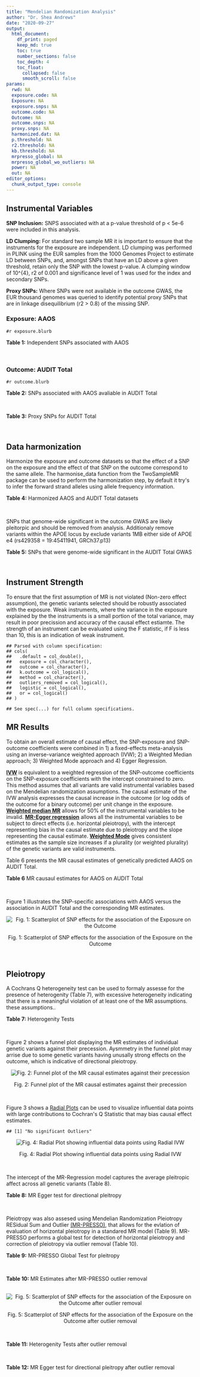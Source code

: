 ```yaml
---
title: "Mendelian Randomization Analysis"
author: "Dr. Shea Andrews"
date: "2020-09-27"
output:
  html_document:
    df_print: paged
    keep_md: true
    toc: true
    number_sections: false
    toc_depth: 4
    toc_float:
      collapsed: false
      smooth_scroll: false
params:
  rwd: NA
  exposure.code: NA
  Exposure: NA
  exposure.snps: NA
  outcome.code: NA
  Outcome: NA
  outcome.snps: NA
  proxy.snps: NA
  harmonized.dat: NA
  p.threshold: NA
  r2.threshold: NA
  kb.threshold: NA
  mrpresso_global: NA
  mrpresso_global_wo_outliers: NA
  power: NA
  out: NA
editor_options:
  chunk_output_type: console
---
```







## Instrumental Variables
**SNP Inclusion:** SNPS associated with at a p-value threshold of p < 5e-6 were included in this analysis.
<br>

**LD Clumping:** For standard two sample MR it is important to ensure that the instruments for the exposure are independent. LD clumping was performed in PLINK using the EUR samples from the 1000 Genomes Project to estimate LD between SNPs, and, amongst SNPs that have an LD above a given threshold, retain only the SNP with the lowest p-value. A clumping window of 10^{4}, r2 of 0.001 and significance level of 1 was used for the index and secondary SNPs.
<br>

**Proxy SNPs:** Where SNPs were not available in the outcome GWAS, the EUR thousand genomes was queried to identify potential proxy SNPs that are in linkage disequilibrium (r2 > 0.8) of the missing SNP.
<br>

### Exposure: AAOS
`#r exposure.blurb`
<br>

**Table 1:** Independent SNPs associated with AAOS
<div data-pagedtable="false">
  <script data-pagedtable-source type="application/json">
{"columns":[{"label":["SNP"],"name":[1],"type":["chr"],"align":["left"]},{"label":["CHROM"],"name":[2],"type":["dbl"],"align":["right"]},{"label":["POS"],"name":[3],"type":["dbl"],"align":["right"]},{"label":["REF"],"name":[4],"type":["chr"],"align":["left"]},{"label":["ALT"],"name":[5],"type":["chr"],"align":["left"]},{"label":["AF"],"name":[6],"type":["dbl"],"align":["right"]},{"label":["BETA"],"name":[7],"type":["dbl"],"align":["right"]},{"label":["SE"],"name":[8],"type":["dbl"],"align":["right"]},{"label":["Z"],"name":[9],"type":["dbl"],"align":["right"]},{"label":["P"],"name":[10],"type":["dbl"],"align":["right"]},{"label":["N"],"name":[11],"type":["dbl"],"align":["right"]},{"label":["TRAIT"],"name":[12],"type":["chr"],"align":["left"]}],"data":[{"1":"rs2649062","2":"1","3":"5799177","4":"A","5":"G","6":"0.3192","7":"0.0652","8":"0.0131","9":"4.977100","10":"6.120e-07","11":"40255","12":"AAOS"},{"1":"rs4662080","2":"1","3":"14363419","4":"C","5":"T","6":"0.6649","7":"0.1421","8":"0.0296","9":"4.800676","10":"1.586e-06","11":"40255","12":"AAOS"},{"1":"rs10919252","2":"1","3":"169802956","4":"C","5":"G","6":"0.3275","7":"0.0975","8":"0.0198","9":"4.924240","10":"8.182e-07","11":"40255","12":"AAOS"},{"1":"rs6701713","2":"1","3":"207786289","4":"A","5":"G","6":"0.7983","7":"-0.0709","8":"0.0146","9":"-4.856160","10":"1.184e-06","11":"40255","12":"AAOS"},{"1":"rs144505123","2":"1","3":"221802052","4":"C","5":"T","6":"0.0113","7":"0.7709","8":"0.1609","9":"4.791175","10":"1.661e-06","11":"40255","12":"AAOS"},{"1":"rs6718282","2":"2","3":"18039651","4":"G","5":"A","6":"0.0440","7":"-0.1421","8":"0.0308","9":"-4.613636","10":"3.840e-06","11":"40255","12":"AAOS"},{"1":"rs114131510","2":"2","3":"78420700","4":"A","5":"G","6":"0.0162","7":"0.6419","8":"0.1406","9":"4.565430","10":"4.949e-06","11":"40255","12":"AAOS"},{"1":"rs12615104","2":"2","3":"109820829","4":"T","5":"C","6":"0.2566","7":"-0.1057","8":"0.0221","9":"-4.782810","10":"1.829e-06","11":"40255","12":"AAOS"},{"1":"rs111906619","2":"2","3":"127789085","4":"C","5":"T","6":"0.0709","7":"0.1268","8":"0.0256","9":"4.953125","10":"7.088e-07","11":"40255","12":"AAOS"},{"1":"rs6431219","2":"2","3":"127862133","4":"C","5":"T","6":"0.4163","7":"0.0774","8":"0.0124","9":"6.241935","10":"3.897e-10","11":"40255","12":"AAOS"},{"1":"rs359982","2":"2","3":"219826934","4":"A","5":"G","6":"0.0781","7":"0.2660","8":"0.0513","9":"5.185190","10":"2.159e-07","11":"40255","12":"AAOS"},{"1":"rs116341973","2":"3","3":"63462893","4":"A","5":"G","6":"0.0227","7":"0.2057","8":"0.0399","9":"5.155390","10":"2.478e-07","11":"40255","12":"AAOS"},{"1":"rs145799027","2":"3","3":"114438213","4":"T","5":"C","6":"0.0147","7":"0.7485","8":"0.1601","9":"4.675200","10":"2.933e-06","11":"40255","12":"AAOS"},{"1":"rs71602496","2":"4","3":"661002","4":"A","5":"G","6":"0.1453","7":"0.0780","8":"0.0171","9":"4.561400","10":"4.978e-06","11":"40255","12":"AAOS"},{"1":"rs115803892","2":"4","3":"134185712","4":"G","5":"A","6":"0.0129","7":"0.9151","8":"0.1973","9":"4.638115","10":"3.498e-06","11":"40255","12":"AAOS"},{"1":"rs1689013","2":"4","3":"181048651","4":"T","5":"C","6":"0.2493","7":"0.0637","8":"0.0139","9":"4.582730","10":"4.657e-06","11":"40255","12":"AAOS"},{"1":"rs144202318","2":"5","3":"165711579","4":"G","5":"A","6":"0.0135","7":"0.7219","8":"0.1572","9":"4.592239","10":"4.356e-06","11":"40255","12":"AAOS"},{"1":"rs77345379","2":"6","3":"69273670","4":"C","5":"T","6":"0.0185","7":"0.2291","8":"0.0501","9":"4.572854","10":"4.830e-06","11":"40255","12":"AAOS"},{"1":"rs12153819","2":"6","3":"83773049","4":"C","5":"T","6":"0.1018","7":"-0.1092","8":"0.0235","9":"-4.646809","10":"3.291e-06","11":"40255","12":"AAOS"},{"1":"rs17170228","2":"7","3":"33076314","4":"G","5":"A","6":"0.0623","7":"0.1215","8":"0.0248","9":"4.899194","10":"1.004e-06","11":"40255","12":"AAOS"},{"1":"rs149907089","2":"7","3":"151626353","4":"G","5":"C","6":"0.0162","7":"0.7109","8":"0.1535","9":"4.631270","10":"3.637e-06","11":"40255","12":"AAOS"},{"1":"rs2725066","2":"8","3":"4438058","4":"T","5":"A","6":"0.5128","7":"-0.0936","8":"0.0191","9":"-4.900524","10":"9.948e-07","11":"40255","12":"AAOS"},{"1":"rs117201713","2":"8","3":"121340499","4":"G","5":"C","6":"0.0408","7":"0.2125","8":"0.0456","9":"4.660088","10":"3.120e-06","11":"40255","12":"AAOS"},{"1":"rs36033332","2":"9","3":"26834807","4":"C","5":"G","6":"0.0386","7":"0.4601","8":"0.0865","9":"5.319080","10":"1.030e-07","11":"40255","12":"AAOS"},{"1":"rs7930318","2":"11","3":"60033371","4":"C","5":"T","6":"0.5996","7":"0.0750","8":"0.0125","9":"6.000000","10":"2.245e-09","11":"40255","12":"AAOS"},{"1":"rs567075","2":"11","3":"85830157","4":"T","5":"C","6":"0.6903","7":"0.0900","8":"0.0132","9":"6.818180","10":"9.084e-12","11":"40255","12":"AAOS"},{"1":"rs11218343","2":"11","3":"121435587","4":"T","5":"C","6":"0.0395","7":"-0.1653","8":"0.0329","9":"-5.024320","10":"5.148e-07","11":"40255","12":"AAOS"},{"1":"rs7958488","2":"12","3":"6546166","4":"A","5":"T","6":"0.0195","7":"0.5085","8":"0.1111","9":"4.576960","10":"4.719e-06","11":"40255","12":"AAOS"},{"1":"rs1118069","2":"12","3":"84739181","4":"A","5":"T","6":"0.7195","7":"0.1012","8":"0.0216","9":"4.685190","10":"2.693e-06","11":"40255","12":"AAOS"},{"1":"rs140016885","2":"12","3":"99679113","4":"A","5":"G","6":"0.0144","7":"0.6851","8":"0.1416","9":"4.838280","10":"1.310e-06","11":"40255","12":"AAOS"},{"1":"rs9582517","2":"13","3":"102331030","4":"T","5":"C","6":"0.5073","7":"-0.1185","8":"0.0257","9":"-4.610890","10":"3.908e-06","11":"40255","12":"AAOS"},{"1":"rs146189059","2":"14","3":"47173254","4":"C","5":"G","6":"0.0111","7":"0.9444","8":"0.1835","9":"5.146590","10":"2.634e-07","11":"40255","12":"AAOS"},{"1":"rs17125944","2":"14","3":"53400629","4":"T","5":"C","6":"0.0924","7":"0.0960","8":"0.0203","9":"4.729060","10":"2.321e-06","11":"40255","12":"AAOS"},{"1":"rs150193285","2":"15","3":"75224360","4":"C","5":"T","6":"0.0109","7":"0.7622","8":"0.1650","9":"4.619394","10":"3.834e-06","11":"40255","12":"AAOS"},{"1":"rs9947273","2":"18","3":"35409158","4":"G","5":"A","6":"0.1431","7":"-0.0853","8":"0.0178","9":"-4.792135","10":"1.593e-06","11":"40255","12":"AAOS"},{"1":"rs62117204","2":"19","3":"45242967","4":"C","5":"T","6":"0.0601","7":"-0.1867","8":"0.0278","9":"-6.715827","10":"1.864e-11","11":"40255","12":"AAOS"},{"1":"rs76205446","2":"19","3":"45355267","4":"T","5":"A","6":"0.0143","7":"0.7096","8":"0.1234","9":"5.750405","10":"9.010e-09","11":"40255","12":"AAOS"},{"1":"rs2075650","2":"19","3":"45395619","4":"A","5":"G","6":"0.2197","7":"0.5502","8":"0.0223","9":"24.672600","10":"5.980e-134","11":"40255","12":"AAOS"},{"1":"rs141441332","2":"19","3":"45438575","4":"C","5":"A","6":"0.0110","7":"0.5383","8":"0.0632","9":"8.517405","10":"1.713e-17","11":"40255","12":"AAOS"},{"1":"rs204469","2":"19","3":"45490285","4":"A","5":"G","6":"0.9632","7":"0.1588","8":"0.0341","9":"4.656890","10":"3.269e-06","11":"40255","12":"AAOS"},{"1":"rs2827191","2":"21","3":"23361798","4":"C","5":"T","6":"0.2857","7":"0.1277","8":"0.0279","9":"4.577061","10":"4.895e-06","11":"40255","12":"AAOS"},{"1":"rs1043441","2":"22","3":"39130964","4":"C","5":"T","6":"0.2893","7":"-0.0639","8":"0.0135","9":"-4.733333","10":"2.110e-06","11":"40255","12":"AAOS"}],"options":{"columns":{"min":{},"max":[10]},"rows":{"min":[10],"max":[10]},"pages":{}}}
  </script>
</div>
<br>

### Outcome: AUDIT Total
`#r outcome.blurb`
<br>

**Table 2:** SNPs associated with AAOS avaliable in AUDIT Total
<div data-pagedtable="false">
  <script data-pagedtable-source type="application/json">
{"columns":[{"label":["SNP"],"name":[1],"type":["chr"],"align":["left"]},{"label":["CHROM"],"name":[2],"type":["dbl"],"align":["right"]},{"label":["POS"],"name":[3],"type":["dbl"],"align":["right"]},{"label":["REF"],"name":[4],"type":["chr"],"align":["left"]},{"label":["ALT"],"name":[5],"type":["chr"],"align":["left"]},{"label":["AF"],"name":[6],"type":["dbl"],"align":["right"]},{"label":["BETA"],"name":[7],"type":["dbl"],"align":["right"]},{"label":["SE"],"name":[8],"type":["dbl"],"align":["right"]},{"label":["Z"],"name":[9],"type":["dbl"],"align":["right"]},{"label":["P"],"name":[10],"type":["dbl"],"align":["right"]},{"label":["N"],"name":[11],"type":["dbl"],"align":["right"]},{"label":["TRAIT"],"name":[12],"type":["chr"],"align":["left"]}],"data":[{"1":"rs2649062","2":"1","3":"5799177","4":"A","5":"G","6":"0.32036400","7":"6.382430e-04","8":"0.002670473","9":"0.239","10":"0.810900","11":"140692","12":"AUDIT_Total"},{"1":"rs4662080","2":"1","3":"14363419","4":"C","5":"T","6":"0.69553200","7":"4.209088e-04","8":"0.002680948","9":"0.157","10":"0.875100","11":"139739","12":"AUDIT_Total"},{"1":"rs10919252","2":"1","3":"169802956","4":"C","5":"G","6":"0.31039100","7":"-1.104060e-03","8":"0.002660376","9":"-0.415","10":"0.678500","11":"141538","12":"AUDIT_Total"},{"1":"rs6701713","2":"1","3":"207786289","4":"A","5":"G","6":"0.77515400","7":"2.228620e-03","8":"0.002653120","9":"0.840","10":"0.401200","11":"141932","12":"AUDIT_Total"},{"1":"rs144505123","2":"1","3":"221802052","4":"C","5":"T","6":"0.00744913","7":"-4.664439e-03","8":"0.002656287","9":"-1.756","10":"0.079040","11":"140976","12":"AUDIT_Total"},{"1":"rs6718282","2":"2","3":"18039651","4":"G","5":"A","6":"0.08463490","7":"5.709415e-03","8":"0.002660492","9":"2.146","10":"0.031890","11":"140295","12":"AUDIT_Total"},{"1":"rs114131510","2":"2","3":"78420700","4":"A","5":"G","6":"0.00839110","7":"2.740760e-03","8":"0.002660936","9":"1.030","10":"0.303000","11":"140958","12":"AUDIT_Total"},{"1":"rs12615104","2":"2","3":"109820829","4":"T","5":"C","6":"0.32661600","7":"1.377880e-03","8":"0.002665143","9":"0.517","10":"0.605100","11":"140928","12":"AUDIT_Total"},{"1":"rs111906619","2":"2","3":"127789085","4":"C","5":"T","6":"0.05424060","7":"2.340305e-03","8":"0.002653408","9":"0.882","10":"0.378000","11":"141869","12":"AUDIT_Total"},{"1":"rs6431219","2":"2","3":"127862133","4":"C","5":"T","6":"0.39324600","7":"-3.951157e-03","8":"0.002657133","9":"-1.487","10":"0.137100","11":"141055","12":"AUDIT_Total"},{"1":"rs359982","2":"2","3":"219826934","4":"A","5":"G","6":"0.05341570","7":"7.549150e-04","8":"0.002658153","9":"0.284","10":"0.776100","11":"141932","12":"AUDIT_Total"},{"1":"rs116341973","2":"3","3":"63462893","4":"A","5":"G","6":"0.01417150","7":"1.659830e-03","8":"0.002655728","9":"0.625","10":"0.531800","11":"141829","12":"AUDIT_Total"},{"1":"rs71602496","2":"4","3":"661002","4":"A","5":"G","6":"0.14947100","7":"-1.016080e-03","8":"0.002659908","9":"-0.382","10":"0.702500","11":"141624","12":"AUDIT_Total"},{"1":"rs115803892","2":"4","3":"134185712","4":"G","5":"A","6":"0.02500000","7":"-6.250659e-04","8":"0.002659855","9":"-0.235","10":"0.814100","11":"141822","12":"AUDIT_Total"},{"1":"rs1689013","2":"4","3":"181048651","4":"T","5":"C","6":"0.22133500","7":"2.053260e-03","8":"0.002659664","9":"0.772","10":"0.440100","11":"141287","12":"AUDIT_Total"},{"1":"rs144202318","2":"5","3":"165711579","4":"G","5":"A","6":"0.01040480","7":"-4.899025e-04","8":"0.002662514","9":"-0.184","10":"0.854100","11":"141625","12":"AUDIT_Total"},{"1":"rs77345379","2":"6","3":"69273670","4":"C","5":"T","6":"0.02319680","7":"3.277662e-03","8":"0.002658283","9":"1.233","10":"0.217500","11":"141099","12":"AUDIT_Total"},{"1":"rs12153819","2":"6","3":"83773049","4":"C","5":"T","6":"0.16679800","7":"-1.386386e-04","8":"0.002666126","9":"-0.052","10":"0.958800","11":"141605","12":"AUDIT_Total"},{"1":"rs17170228","2":"7","3":"33076314","4":"G","5":"A","6":"0.05569710","7":"-7.594458e-03","8":"0.002641551","9":"-2.875","10":"0.004044","11":"141897","12":"AUDIT_Total"},{"1":"rs2725066","2":"8","3":"4438058","4":"T","5":"A","6":"0.54336700","7":"5.692038e-03","8":"0.002654868","9":"2.144","10":"0.032020","11":"140893","12":"AUDIT_Total"},{"1":"rs117201713","2":"8","3":"121340499","4":"G","5":"C","6":"0.03194600","7":"1.182647e-03","8":"0.002657633","9":"0.445","10":"0.656000","11":"141797","12":"AUDIT_Total"},{"1":"rs36033332","2":"9","3":"26834807","4":"C","5":"G","6":"0.08303120","7":"-1.465560e-03","8":"0.002664661","9":"-0.550","10":"0.582500","11":"140948","12":"AUDIT_Total"},{"1":"rs7930318","2":"11","3":"60033371","4":"C","5":"T","6":"0.65976800","7":"2.165270e-03","8":"0.002653517","9":"0.816","10":"0.414700","11":"141908","12":"AUDIT_Total"},{"1":"rs567075","2":"11","3":"85830157","4":"T","5":"C","6":"0.69089900","7":"-5.907590e-03","8":"0.002647955","9":"-2.231","10":"0.025700","11":"141581","12":"AUDIT_Total"},{"1":"rs11218343","2":"11","3":"121435587","4":"T","5":"C","6":"0.03449530","7":"4.159290e-03","8":"0.002649231","9":"1.570","10":"0.116300","11":"141846","12":"AUDIT_Total"},{"1":"rs7958488","2":"12","3":"6546166","4":"A","5":"T","6":"0.01840830","7":"-2.974770e-03","8":"0.002660794","9":"-1.118","10":"0.263500","11":"140911","12":"AUDIT_Total"},{"1":"rs1118069","2":"12","3":"84739181","4":"A","5":"T","6":"0.62582100","7":"-3.586390e-03","8":"0.002650697","9":"-1.353","10":"0.176000","11":"141829","12":"AUDIT_Total"},{"1":"rs9582517","2":"13","3":"102331030","4":"T","5":"C","6":"0.48209100","7":"3.356140e-03","8":"0.002657277","9":"1.263","10":"0.206600","11":"141186","12":"AUDIT_Total"},{"1":"rs146189059","2":"14","3":"47173254","4":"C","5":"G","6":"0.01144620","7":"-1.427010e-03","8":"0.002662335","9":"-0.536","10":"0.591800","11":"141207","12":"AUDIT_Total"},{"1":"rs17125944","2":"14","3":"53400629","4":"T","5":"C","6":"0.09734350","7":"-7.881280e-04","8":"0.002662595","9":"-0.296","10":"0.767300","11":"141444","12":"AUDIT_Total"},{"1":"rs150193285","2":"15","3":"75224360","4":"C","5":"T","6":"0.02104500","7":"4.929938e-03","8":"0.002647657","9":"1.862","10":"0.062600","11":"141834","12":"AUDIT_Total"},{"1":"rs62117204","2":"19","3":"45242967","4":"C","5":"T","6":"0.07418880","7":"1.868393e-05","8":"0.002669133","9":"0.007","10":"0.994000","11":"141699","12":"AUDIT_Total"},{"1":"rs76205446","2":"19","3":"45355267","4":"T","5":"A","6":"0.00945455","7":"3.542814e-04","8":"0.002663770","9":"0.133","10":"0.894400","11":"141596","12":"AUDIT_Total"},{"1":"rs2075650","2":"19","3":"45395619","4":"A","5":"G","6":"0.15559200","7":"-6.005590e-03","8":"0.002644472","9":"-2.271","10":"0.023170","11":"141932","12":"AUDIT_Total"},{"1":"rs141441332","2":"19","3":"45438575","4":"C","5":"A","6":"0.00789570","7":"-1.823072e-03","8":"0.002661419","9":"-0.685","10":"0.493400","11":"141172","12":"AUDIT_Total"},{"1":"rs204469","2":"19","3":"45490285","4":"A","5":"G","6":"0.96476600","7":"4.504320e-03","8":"0.002654285","9":"1.697","10":"0.089710","11":"141226","12":"AUDIT_Total"},{"1":"rs2827191","2":"21","3":"23361798","4":"C","5":"T","6":"0.29854800","7":"1.846142e-03","8":"0.002656320","9":"0.695","10":"0.487000","11":"141706","12":"AUDIT_Total"},{"1":"rs1043441","2":"22","3":"39130964","4":"C","5":"T","6":"0.30681800","7":"-1.313655e-03","8":"0.002659221","9":"-0.494","10":"0.621600","11":"141579","12":"AUDIT_Total"},{"1":"rs145799027","2":"NA","3":"NA","4":"NA","5":"NA","6":"NA","7":"NA","8":"NA","9":"NA","10":"NA","11":"NA","12":"NA"},{"1":"rs149907089","2":"NA","3":"NA","4":"NA","5":"NA","6":"NA","7":"NA","8":"NA","9":"NA","10":"NA","11":"NA","12":"NA"},{"1":"rs140016885","2":"NA","3":"NA","4":"NA","5":"NA","6":"NA","7":"NA","8":"NA","9":"NA","10":"NA","11":"NA","12":"NA"},{"1":"rs9947273","2":"NA","3":"NA","4":"NA","5":"NA","6":"NA","7":"NA","8":"NA","9":"NA","10":"NA","11":"NA","12":"NA"}],"options":{"columns":{"min":{},"max":[10]},"rows":{"min":[10],"max":[10]},"pages":{}}}
  </script>
</div>
<br>

**Table 3:** Proxy SNPs for AUDIT Total
<div data-pagedtable="false">
  <script data-pagedtable-source type="application/json">
{"columns":[{"label":["target_snp"],"name":[1],"type":["chr"],"align":["left"]},{"label":["proxy_snp"],"name":[2],"type":["chr"],"align":["left"]},{"label":["ld.r2"],"name":[3],"type":["dbl"],"align":["right"]},{"label":["Dprime"],"name":[4],"type":["dbl"],"align":["right"]},{"label":["PHASE"],"name":[5],"type":["chr"],"align":["left"]},{"label":["X12"],"name":[6],"type":["lgl"],"align":["right"]},{"label":["CHROM"],"name":[7],"type":["dbl"],"align":["right"]},{"label":["POS"],"name":[8],"type":["dbl"],"align":["right"]},{"label":["REF.proxy"],"name":[9],"type":["chr"],"align":["left"]},{"label":["ALT.proxy"],"name":[10],"type":["lgl"],"align":["right"]},{"label":["AF"],"name":[11],"type":["dbl"],"align":["right"]},{"label":["BETA"],"name":[12],"type":["dbl"],"align":["right"]},{"label":["SE"],"name":[13],"type":["dbl"],"align":["right"]},{"label":["Z"],"name":[14],"type":["dbl"],"align":["right"]},{"label":["P"],"name":[15],"type":["dbl"],"align":["right"]},{"label":["N"],"name":[16],"type":["dbl"],"align":["right"]},{"label":["TRAIT"],"name":[17],"type":["chr"],"align":["left"]},{"label":["ref"],"name":[18],"type":["chr"],"align":["left"]},{"label":["ref.proxy"],"name":[19],"type":["lgl"],"align":["right"]},{"label":["alt"],"name":[20],"type":["chr"],"align":["left"]},{"label":["alt.proxy"],"name":[21],"type":["chr"],"align":["left"]},{"label":["ALT"],"name":[22],"type":["chr"],"align":["left"]},{"label":["REF"],"name":[23],"type":["chr"],"align":["left"]},{"label":["proxy.outcome"],"name":[24],"type":["lgl"],"align":["right"]}],"data":[{"1":"rs9947273","2":"rs28702850","3":"1","4":"1","5":"AT/GC","6":"NA","7":"18","8":"35373923","9":"C","10":"TRUE","11":"0.181702","12":"-0.0003689699","13":"0.002673695","14":"-0.138","15":"0.8905","16":"140538","17":"AUDIT_Total","18":"A","19":"TRUE","20":"G","21":"C","22":"A","23":"G","24":"TRUE"},{"1":"rs145799027","2":"NA","3":"NA","4":"NA","5":"NA","6":"NA","7":"NA","8":"NA","9":"NA","10":"NA","11":"NA","12":"NA","13":"NA","14":"NA","15":"NA","16":"NA","17":"NA","18":"NA","19":"NA","20":"NA","21":"NA","22":"NA","23":"NA","24":"NA"},{"1":"rs149907089","2":"NA","3":"NA","4":"NA","5":"NA","6":"NA","7":"NA","8":"NA","9":"NA","10":"NA","11":"NA","12":"NA","13":"NA","14":"NA","15":"NA","16":"NA","17":"NA","18":"NA","19":"NA","20":"NA","21":"NA","22":"NA","23":"NA","24":"NA"},{"1":"rs140016885","2":"NA","3":"NA","4":"NA","5":"NA","6":"NA","7":"NA","8":"NA","9":"NA","10":"NA","11":"NA","12":"NA","13":"NA","14":"NA","15":"NA","16":"NA","17":"NA","18":"NA","19":"NA","20":"NA","21":"NA","22":"NA","23":"NA","24":"NA"}],"options":{"columns":{"min":{},"max":[10]},"rows":{"min":[10],"max":[10]},"pages":{}}}
  </script>
</div>
<br>

## Data harmonization
Harmonize the exposure and outcome datasets so that the effect of a SNP on the exposure and the effect of that SNP on the outcome correspond to the same allele. The harmonise_data function from the TwoSampleMR package can be used to perform the harmonization step, by default it try's to infer the forward strand alleles using allele frequency information.
<br>

**Table 4:** Harmonized AAOS and AUDIT Total datasets
<div data-pagedtable="false">
  <script data-pagedtable-source type="application/json">
{"columns":[{"label":["SNP"],"name":[1],"type":["chr"],"align":["left"]},{"label":["effect_allele.exposure"],"name":[2],"type":["chr"],"align":["left"]},{"label":["other_allele.exposure"],"name":[3],"type":["chr"],"align":["left"]},{"label":["effect_allele.outcome"],"name":[4],"type":["chr"],"align":["left"]},{"label":["other_allele.outcome"],"name":[5],"type":["chr"],"align":["left"]},{"label":["beta.exposure"],"name":[6],"type":["dbl"],"align":["right"]},{"label":["beta.outcome"],"name":[7],"type":["dbl"],"align":["right"]},{"label":["eaf.exposure"],"name":[8],"type":["dbl"],"align":["right"]},{"label":["eaf.outcome"],"name":[9],"type":["dbl"],"align":["right"]},{"label":["remove"],"name":[10],"type":["lgl"],"align":["right"]},{"label":["palindromic"],"name":[11],"type":["lgl"],"align":["right"]},{"label":["ambiguous"],"name":[12],"type":["lgl"],"align":["right"]},{"label":["id.outcome"],"name":[13],"type":["chr"],"align":["left"]},{"label":["chr.outcome"],"name":[14],"type":["dbl"],"align":["right"]},{"label":["pos.outcome"],"name":[15],"type":["dbl"],"align":["right"]},{"label":["se.outcome"],"name":[16],"type":["dbl"],"align":["right"]},{"label":["z.outcome"],"name":[17],"type":["dbl"],"align":["right"]},{"label":["pval.outcome"],"name":[18],"type":["dbl"],"align":["right"]},{"label":["samplesize.outcome"],"name":[19],"type":["dbl"],"align":["right"]},{"label":["outcome"],"name":[20],"type":["chr"],"align":["left"]},{"label":["mr_keep.outcome"],"name":[21],"type":["lgl"],"align":["right"]},{"label":["pval_origin.outcome"],"name":[22],"type":["chr"],"align":["left"]},{"label":["chr.exposure"],"name":[23],"type":["dbl"],"align":["right"]},{"label":["pos.exposure"],"name":[24],"type":["dbl"],"align":["right"]},{"label":["se.exposure"],"name":[25],"type":["dbl"],"align":["right"]},{"label":["z.exposure"],"name":[26],"type":["dbl"],"align":["right"]},{"label":["pval.exposure"],"name":[27],"type":["dbl"],"align":["right"]},{"label":["samplesize.exposure"],"name":[28],"type":["dbl"],"align":["right"]},{"label":["exposure"],"name":[29],"type":["chr"],"align":["left"]},{"label":["mr_keep.exposure"],"name":[30],"type":["lgl"],"align":["right"]},{"label":["pval_origin.exposure"],"name":[31],"type":["chr"],"align":["left"]},{"label":["id.exposure"],"name":[32],"type":["chr"],"align":["left"]},{"label":["action"],"name":[33],"type":["dbl"],"align":["right"]},{"label":["mr_keep"],"name":[34],"type":["lgl"],"align":["right"]},{"label":["pt"],"name":[35],"type":["dbl"],"align":["right"]},{"label":["pleitropy_keep"],"name":[36],"type":["lgl"],"align":["right"]},{"label":["mrpresso_RSSobs"],"name":[37],"type":["lgl"],"align":["right"]},{"label":["mrpresso_pval"],"name":[38],"type":["lgl"],"align":["right"]},{"label":["mrpresso_keep"],"name":[39],"type":["lgl"],"align":["right"]}],"data":[{"1":"rs1043441","2":"T","3":"C","4":"T","5":"C","6":"-0.0639","7":"-1.313655e-03","8":"0.2893","9":"0.30681800","10":"FALSE","11":"FALSE","12":"FALSE","13":"is31Jj","14":"22","15":"39130964","16":"0.002659221","17":"-0.494","18":"0.621600","19":"141579","20":"SanchezRoige2019auditt23andMe","21":"TRUE","22":"reported","23":"22","24":"39130964","25":"0.0135","26":"-4.733333","27":"2.110e-06","28":"40255","29":"Huang2017aaos","30":"TRUE","31":"reported","32":"0kx6Yu","33":"2","34":"TRUE","35":"5e-06","36":"TRUE","37":"NA","38":"NA","39":"TRUE"},{"1":"rs10919252","2":"G","3":"C","4":"G","5":"C","6":"0.0975","7":"-1.104060e-03","8":"0.3275","9":"0.31039100","10":"FALSE","11":"TRUE","12":"FALSE","13":"is31Jj","14":"1","15":"169802956","16":"0.002660376","17":"-0.415","18":"0.678500","19":"141538","20":"SanchezRoige2019auditt23andMe","21":"TRUE","22":"reported","23":"1","24":"169802956","25":"0.0198","26":"4.924240","27":"8.182e-07","28":"40255","29":"Huang2017aaos","30":"TRUE","31":"reported","32":"0kx6Yu","33":"2","34":"TRUE","35":"5e-06","36":"TRUE","37":"NA","38":"NA","39":"TRUE"},{"1":"rs1118069","2":"T","3":"A","4":"T","5":"A","6":"0.1012","7":"-3.586390e-03","8":"0.7195","9":"0.62582100","10":"FALSE","11":"TRUE","12":"FALSE","13":"is31Jj","14":"12","15":"84739181","16":"0.002650697","17":"-1.353","18":"0.176000","19":"141829","20":"SanchezRoige2019auditt23andMe","21":"TRUE","22":"reported","23":"12","24":"84739181","25":"0.0216","26":"4.685190","27":"2.693e-06","28":"40255","29":"Huang2017aaos","30":"TRUE","31":"reported","32":"0kx6Yu","33":"2","34":"TRUE","35":"5e-06","36":"TRUE","37":"NA","38":"NA","39":"TRUE"},{"1":"rs111906619","2":"T","3":"C","4":"T","5":"C","6":"0.1268","7":"2.340305e-03","8":"0.0709","9":"0.05424060","10":"FALSE","11":"FALSE","12":"FALSE","13":"is31Jj","14":"2","15":"127789085","16":"0.002653408","17":"0.882","18":"0.378000","19":"141869","20":"SanchezRoige2019auditt23andMe","21":"TRUE","22":"reported","23":"2","24":"127789085","25":"0.0256","26":"4.953125","27":"7.088e-07","28":"40255","29":"Huang2017aaos","30":"TRUE","31":"reported","32":"0kx6Yu","33":"2","34":"TRUE","35":"5e-06","36":"TRUE","37":"NA","38":"NA","39":"TRUE"},{"1":"rs11218343","2":"C","3":"T","4":"C","5":"T","6":"-0.1653","7":"4.159290e-03","8":"0.0395","9":"0.03449530","10":"FALSE","11":"FALSE","12":"FALSE","13":"is31Jj","14":"11","15":"121435587","16":"0.002649231","17":"1.570","18":"0.116300","19":"141846","20":"SanchezRoige2019auditt23andMe","21":"TRUE","22":"reported","23":"11","24":"121435587","25":"0.0329","26":"-5.024320","27":"5.148e-07","28":"40255","29":"Huang2017aaos","30":"TRUE","31":"reported","32":"0kx6Yu","33":"2","34":"TRUE","35":"5e-06","36":"TRUE","37":"NA","38":"NA","39":"TRUE"},{"1":"rs114131510","2":"G","3":"A","4":"G","5":"A","6":"0.6419","7":"2.740760e-03","8":"0.0162","9":"0.00839110","10":"FALSE","11":"FALSE","12":"FALSE","13":"is31Jj","14":"2","15":"78420700","16":"0.002660936","17":"1.030","18":"0.303000","19":"140958","20":"SanchezRoige2019auditt23andMe","21":"TRUE","22":"reported","23":"2","24":"78420700","25":"0.1406","26":"4.565430","27":"4.949e-06","28":"40255","29":"Huang2017aaos","30":"TRUE","31":"reported","32":"0kx6Yu","33":"2","34":"TRUE","35":"5e-06","36":"TRUE","37":"NA","38":"NA","39":"TRUE"},{"1":"rs115803892","2":"A","3":"G","4":"A","5":"G","6":"0.9151","7":"-6.250659e-04","8":"0.0129","9":"0.02500000","10":"FALSE","11":"FALSE","12":"FALSE","13":"is31Jj","14":"4","15":"134185712","16":"0.002659855","17":"-0.235","18":"0.814100","19":"141822","20":"SanchezRoige2019auditt23andMe","21":"TRUE","22":"reported","23":"4","24":"134185712","25":"0.1973","26":"4.638115","27":"3.498e-06","28":"40255","29":"Huang2017aaos","30":"TRUE","31":"reported","32":"0kx6Yu","33":"2","34":"TRUE","35":"5e-06","36":"TRUE","37":"NA","38":"NA","39":"TRUE"},{"1":"rs116341973","2":"G","3":"A","4":"G","5":"A","6":"0.2057","7":"1.659830e-03","8":"0.0227","9":"0.01417150","10":"FALSE","11":"FALSE","12":"FALSE","13":"is31Jj","14":"3","15":"63462893","16":"0.002655728","17":"0.625","18":"0.531800","19":"141829","20":"SanchezRoige2019auditt23andMe","21":"TRUE","22":"reported","23":"3","24":"63462893","25":"0.0399","26":"5.155390","27":"2.478e-07","28":"40255","29":"Huang2017aaos","30":"TRUE","31":"reported","32":"0kx6Yu","33":"2","34":"TRUE","35":"5e-06","36":"TRUE","37":"NA","38":"NA","39":"TRUE"},{"1":"rs117201713","2":"C","3":"G","4":"C","5":"G","6":"0.2125","7":"1.182647e-03","8":"0.0408","9":"0.03194600","10":"FALSE","11":"TRUE","12":"FALSE","13":"is31Jj","14":"8","15":"121340499","16":"0.002657633","17":"0.445","18":"0.656000","19":"141797","20":"SanchezRoige2019auditt23andMe","21":"TRUE","22":"reported","23":"8","24":"121340499","25":"0.0456","26":"4.660088","27":"3.120e-06","28":"40255","29":"Huang2017aaos","30":"TRUE","31":"reported","32":"0kx6Yu","33":"2","34":"TRUE","35":"5e-06","36":"TRUE","37":"NA","38":"NA","39":"TRUE"},{"1":"rs12153819","2":"T","3":"C","4":"T","5":"C","6":"-0.1092","7":"-1.386386e-04","8":"0.1018","9":"0.16679800","10":"FALSE","11":"FALSE","12":"FALSE","13":"is31Jj","14":"6","15":"83773049","16":"0.002666126","17":"-0.052","18":"0.958800","19":"141605","20":"SanchezRoige2019auditt23andMe","21":"TRUE","22":"reported","23":"6","24":"83773049","25":"0.0235","26":"-4.646809","27":"3.291e-06","28":"40255","29":"Huang2017aaos","30":"TRUE","31":"reported","32":"0kx6Yu","33":"2","34":"TRUE","35":"5e-06","36":"TRUE","37":"NA","38":"NA","39":"TRUE"},{"1":"rs12615104","2":"C","3":"T","4":"C","5":"T","6":"-0.1057","7":"1.377880e-03","8":"0.2566","9":"0.32661600","10":"FALSE","11":"FALSE","12":"FALSE","13":"is31Jj","14":"2","15":"109820829","16":"0.002665143","17":"0.517","18":"0.605100","19":"140928","20":"SanchezRoige2019auditt23andMe","21":"TRUE","22":"reported","23":"2","24":"109820829","25":"0.0221","26":"-4.782810","27":"1.829e-06","28":"40255","29":"Huang2017aaos","30":"TRUE","31":"reported","32":"0kx6Yu","33":"2","34":"TRUE","35":"5e-06","36":"TRUE","37":"NA","38":"NA","39":"TRUE"},{"1":"rs141441332","2":"A","3":"C","4":"A","5":"C","6":"0.5383","7":"-1.823072e-03","8":"0.0110","9":"0.00789570","10":"FALSE","11":"FALSE","12":"FALSE","13":"is31Jj","14":"19","15":"45438575","16":"0.002661419","17":"-0.685","18":"0.493400","19":"141172","20":"SanchezRoige2019auditt23andMe","21":"TRUE","22":"reported","23":"19","24":"45438575","25":"0.0632","26":"8.517405","27":"1.713e-17","28":"40255","29":"Huang2017aaos","30":"TRUE","31":"reported","32":"0kx6Yu","33":"2","34":"TRUE","35":"5e-06","36":"FALSE","37":"NA","38":"NA","39":"TRUE"},{"1":"rs144202318","2":"A","3":"G","4":"A","5":"G","6":"0.7219","7":"-4.899025e-04","8":"0.0135","9":"0.01040480","10":"FALSE","11":"FALSE","12":"FALSE","13":"is31Jj","14":"5","15":"165711579","16":"0.002662514","17":"-0.184","18":"0.854100","19":"141625","20":"SanchezRoige2019auditt23andMe","21":"TRUE","22":"reported","23":"5","24":"165711579","25":"0.1572","26":"4.592239","27":"4.356e-06","28":"40255","29":"Huang2017aaos","30":"TRUE","31":"reported","32":"0kx6Yu","33":"2","34":"TRUE","35":"5e-06","36":"TRUE","37":"NA","38":"NA","39":"TRUE"},{"1":"rs144505123","2":"T","3":"C","4":"T","5":"C","6":"0.7709","7":"-4.664439e-03","8":"0.0113","9":"0.00744913","10":"FALSE","11":"FALSE","12":"FALSE","13":"is31Jj","14":"1","15":"221802052","16":"0.002656287","17":"-1.756","18":"0.079040","19":"140976","20":"SanchezRoige2019auditt23andMe","21":"TRUE","22":"reported","23":"1","24":"221802052","25":"0.1609","26":"4.791175","27":"1.661e-06","28":"40255","29":"Huang2017aaos","30":"TRUE","31":"reported","32":"0kx6Yu","33":"2","34":"TRUE","35":"5e-06","36":"TRUE","37":"NA","38":"NA","39":"TRUE"},{"1":"rs146189059","2":"G","3":"C","4":"G","5":"C","6":"0.9444","7":"-1.427010e-03","8":"0.0111","9":"0.01144620","10":"FALSE","11":"TRUE","12":"FALSE","13":"is31Jj","14":"14","15":"47173254","16":"0.002662335","17":"-0.536","18":"0.591800","19":"141207","20":"SanchezRoige2019auditt23andMe","21":"TRUE","22":"reported","23":"14","24":"47173254","25":"0.1835","26":"5.146590","27":"2.634e-07","28":"40255","29":"Huang2017aaos","30":"TRUE","31":"reported","32":"0kx6Yu","33":"2","34":"TRUE","35":"5e-06","36":"TRUE","37":"NA","38":"NA","39":"TRUE"},{"1":"rs150193285","2":"T","3":"C","4":"T","5":"C","6":"0.7622","7":"4.929938e-03","8":"0.0109","9":"0.02104500","10":"FALSE","11":"FALSE","12":"FALSE","13":"is31Jj","14":"15","15":"75224360","16":"0.002647657","17":"1.862","18":"0.062600","19":"141834","20":"SanchezRoige2019auditt23andMe","21":"TRUE","22":"reported","23":"15","24":"75224360","25":"0.1650","26":"4.619394","27":"3.834e-06","28":"40255","29":"Huang2017aaos","30":"TRUE","31":"reported","32":"0kx6Yu","33":"2","34":"TRUE","35":"5e-06","36":"TRUE","37":"NA","38":"NA","39":"TRUE"},{"1":"rs1689013","2":"C","3":"T","4":"C","5":"T","6":"0.0637","7":"2.053260e-03","8":"0.2493","9":"0.22133500","10":"FALSE","11":"FALSE","12":"FALSE","13":"is31Jj","14":"4","15":"181048651","16":"0.002659664","17":"0.772","18":"0.440100","19":"141287","20":"SanchezRoige2019auditt23andMe","21":"TRUE","22":"reported","23":"4","24":"181048651","25":"0.0139","26":"4.582730","27":"4.657e-06","28":"40255","29":"Huang2017aaos","30":"TRUE","31":"reported","32":"0kx6Yu","33":"2","34":"TRUE","35":"5e-06","36":"TRUE","37":"NA","38":"NA","39":"TRUE"},{"1":"rs17125944","2":"C","3":"T","4":"C","5":"T","6":"0.0960","7":"-7.881280e-04","8":"0.0924","9":"0.09734350","10":"FALSE","11":"FALSE","12":"FALSE","13":"is31Jj","14":"14","15":"53400629","16":"0.002662595","17":"-0.296","18":"0.767300","19":"141444","20":"SanchezRoige2019auditt23andMe","21":"TRUE","22":"reported","23":"14","24":"53400629","25":"0.0203","26":"4.729060","27":"2.321e-06","28":"40255","29":"Huang2017aaos","30":"TRUE","31":"reported","32":"0kx6Yu","33":"2","34":"TRUE","35":"5e-06","36":"TRUE","37":"NA","38":"NA","39":"TRUE"},{"1":"rs17170228","2":"A","3":"G","4":"A","5":"G","6":"0.1215","7":"-7.594458e-03","8":"0.0623","9":"0.05569710","10":"FALSE","11":"FALSE","12":"FALSE","13":"is31Jj","14":"7","15":"33076314","16":"0.002641551","17":"-2.875","18":"0.004044","19":"141897","20":"SanchezRoige2019auditt23andMe","21":"TRUE","22":"reported","23":"7","24":"33076314","25":"0.0248","26":"4.899194","27":"1.004e-06","28":"40255","29":"Huang2017aaos","30":"TRUE","31":"reported","32":"0kx6Yu","33":"2","34":"TRUE","35":"5e-06","36":"TRUE","37":"NA","38":"NA","39":"TRUE"},{"1":"rs204469","2":"G","3":"A","4":"G","5":"A","6":"0.1588","7":"4.504320e-03","8":"0.9632","9":"0.96476600","10":"FALSE","11":"FALSE","12":"FALSE","13":"is31Jj","14":"19","15":"45490285","16":"0.002654285","17":"1.697","18":"0.089710","19":"141226","20":"SanchezRoige2019auditt23andMe","21":"TRUE","22":"reported","23":"19","24":"45490285","25":"0.0341","26":"4.656890","27":"3.269e-06","28":"40255","29":"Huang2017aaos","30":"TRUE","31":"reported","32":"0kx6Yu","33":"2","34":"TRUE","35":"5e-06","36":"FALSE","37":"NA","38":"NA","39":"TRUE"},{"1":"rs2075650","2":"G","3":"A","4":"G","5":"A","6":"0.5502","7":"-6.005590e-03","8":"0.2197","9":"0.15559200","10":"FALSE","11":"FALSE","12":"FALSE","13":"is31Jj","14":"19","15":"45395619","16":"0.002644472","17":"-2.271","18":"0.023170","19":"141932","20":"SanchezRoige2019auditt23andMe","21":"TRUE","22":"reported","23":"19","24":"45395619","25":"0.0223","26":"24.672600","27":"5.980e-134","28":"40255","29":"Huang2017aaos","30":"TRUE","31":"reported","32":"0kx6Yu","33":"2","34":"TRUE","35":"5e-06","36":"FALSE","37":"NA","38":"NA","39":"TRUE"},{"1":"rs2649062","2":"G","3":"A","4":"G","5":"A","6":"0.0652","7":"6.382430e-04","8":"0.3192","9":"0.32036400","10":"FALSE","11":"FALSE","12":"FALSE","13":"is31Jj","14":"1","15":"5799177","16":"0.002670473","17":"0.239","18":"0.810900","19":"140692","20":"SanchezRoige2019auditt23andMe","21":"TRUE","22":"reported","23":"1","24":"5799177","25":"0.0131","26":"4.977100","27":"6.120e-07","28":"40255","29":"Huang2017aaos","30":"TRUE","31":"reported","32":"0kx6Yu","33":"2","34":"TRUE","35":"5e-06","36":"TRUE","37":"NA","38":"NA","39":"TRUE"},{"1":"rs2725066","2":"A","3":"T","4":"A","5":"T","6":"-0.0936","7":"5.692038e-03","8":"0.5128","9":"0.54336700","10":"FALSE","11":"TRUE","12":"TRUE","13":"is31Jj","14":"8","15":"4438058","16":"0.002654868","17":"2.144","18":"0.032020","19":"140893","20":"SanchezRoige2019auditt23andMe","21":"TRUE","22":"reported","23":"8","24":"4438058","25":"0.0191","26":"-4.900524","27":"9.948e-07","28":"40255","29":"Huang2017aaos","30":"TRUE","31":"reported","32":"0kx6Yu","33":"2","34":"FALSE","35":"5e-06","36":"TRUE","37":"NA","38":"NA","39":"NA"},{"1":"rs2827191","2":"T","3":"C","4":"T","5":"C","6":"0.1277","7":"1.846142e-03","8":"0.2857","9":"0.29854800","10":"FALSE","11":"FALSE","12":"FALSE","13":"is31Jj","14":"21","15":"23361798","16":"0.002656320","17":"0.695","18":"0.487000","19":"141706","20":"SanchezRoige2019auditt23andMe","21":"TRUE","22":"reported","23":"21","24":"23361798","25":"0.0279","26":"4.577061","27":"4.895e-06","28":"40255","29":"Huang2017aaos","30":"TRUE","31":"reported","32":"0kx6Yu","33":"2","34":"TRUE","35":"5e-06","36":"TRUE","37":"NA","38":"NA","39":"TRUE"},{"1":"rs359982","2":"G","3":"A","4":"G","5":"A","6":"0.2660","7":"7.549150e-04","8":"0.0781","9":"0.05341570","10":"FALSE","11":"FALSE","12":"FALSE","13":"is31Jj","14":"2","15":"219826934","16":"0.002658153","17":"0.284","18":"0.776100","19":"141932","20":"SanchezRoige2019auditt23andMe","21":"TRUE","22":"reported","23":"2","24":"219826934","25":"0.0513","26":"5.185190","27":"2.159e-07","28":"40255","29":"Huang2017aaos","30":"TRUE","31":"reported","32":"0kx6Yu","33":"2","34":"TRUE","35":"5e-06","36":"TRUE","37":"NA","38":"NA","39":"TRUE"},{"1":"rs36033332","2":"G","3":"C","4":"G","5":"C","6":"0.4601","7":"-1.465560e-03","8":"0.0386","9":"0.08303120","10":"FALSE","11":"TRUE","12":"FALSE","13":"is31Jj","14":"9","15":"26834807","16":"0.002664661","17":"-0.550","18":"0.582500","19":"140948","20":"SanchezRoige2019auditt23andMe","21":"TRUE","22":"reported","23":"9","24":"26834807","25":"0.0865","26":"5.319080","27":"1.030e-07","28":"40255","29":"Huang2017aaos","30":"TRUE","31":"reported","32":"0kx6Yu","33":"2","34":"TRUE","35":"5e-06","36":"TRUE","37":"NA","38":"NA","39":"TRUE"},{"1":"rs4662080","2":"T","3":"C","4":"T","5":"C","6":"0.1421","7":"4.209088e-04","8":"0.6649","9":"0.69553200","10":"FALSE","11":"FALSE","12":"FALSE","13":"is31Jj","14":"1","15":"14363419","16":"0.002680948","17":"0.157","18":"0.875100","19":"139739","20":"SanchezRoige2019auditt23andMe","21":"TRUE","22":"reported","23":"1","24":"14363419","25":"0.0296","26":"4.800676","27":"1.586e-06","28":"40255","29":"Huang2017aaos","30":"TRUE","31":"reported","32":"0kx6Yu","33":"2","34":"TRUE","35":"5e-06","36":"TRUE","37":"NA","38":"NA","39":"TRUE"},{"1":"rs567075","2":"C","3":"T","4":"C","5":"T","6":"0.0900","7":"-5.907590e-03","8":"0.6903","9":"0.69089900","10":"FALSE","11":"FALSE","12":"FALSE","13":"is31Jj","14":"11","15":"85830157","16":"0.002647955","17":"-2.231","18":"0.025700","19":"141581","20":"SanchezRoige2019auditt23andMe","21":"TRUE","22":"reported","23":"11","24":"85830157","25":"0.0132","26":"6.818180","27":"9.084e-12","28":"40255","29":"Huang2017aaos","30":"TRUE","31":"reported","32":"0kx6Yu","33":"2","34":"TRUE","35":"5e-06","36":"TRUE","37":"NA","38":"NA","39":"TRUE"},{"1":"rs62117204","2":"T","3":"C","4":"T","5":"C","6":"-0.1867","7":"1.868393e-05","8":"0.0601","9":"0.07418880","10":"FALSE","11":"FALSE","12":"FALSE","13":"is31Jj","14":"19","15":"45242967","16":"0.002669133","17":"0.007","18":"0.994000","19":"141699","20":"SanchezRoige2019auditt23andMe","21":"TRUE","22":"reported","23":"19","24":"45242967","25":"0.0278","26":"-6.715827","27":"1.864e-11","28":"40255","29":"Huang2017aaos","30":"TRUE","31":"reported","32":"0kx6Yu","33":"2","34":"TRUE","35":"5e-06","36":"FALSE","37":"NA","38":"NA","39":"TRUE"},{"1":"rs6431219","2":"T","3":"C","4":"T","5":"C","6":"0.0774","7":"-3.951157e-03","8":"0.4163","9":"0.39324600","10":"FALSE","11":"FALSE","12":"FALSE","13":"is31Jj","14":"2","15":"127862133","16":"0.002657133","17":"-1.487","18":"0.137100","19":"141055","20":"SanchezRoige2019auditt23andMe","21":"TRUE","22":"reported","23":"2","24":"127862133","25":"0.0124","26":"6.241935","27":"3.897e-10","28":"40255","29":"Huang2017aaos","30":"TRUE","31":"reported","32":"0kx6Yu","33":"2","34":"TRUE","35":"5e-06","36":"TRUE","37":"NA","38":"NA","39":"TRUE"},{"1":"rs6701713","2":"G","3":"A","4":"G","5":"A","6":"-0.0709","7":"2.228620e-03","8":"0.7983","9":"0.77515400","10":"FALSE","11":"FALSE","12":"FALSE","13":"is31Jj","14":"1","15":"207786289","16":"0.002653120","17":"0.840","18":"0.401200","19":"141932","20":"SanchezRoige2019auditt23andMe","21":"TRUE","22":"reported","23":"1","24":"207786289","25":"0.0146","26":"-4.856160","27":"1.184e-06","28":"40255","29":"Huang2017aaos","30":"TRUE","31":"reported","32":"0kx6Yu","33":"2","34":"TRUE","35":"5e-06","36":"TRUE","37":"NA","38":"NA","39":"TRUE"},{"1":"rs6718282","2":"A","3":"G","4":"A","5":"G","6":"-0.1421","7":"5.709415e-03","8":"0.0440","9":"0.08463490","10":"FALSE","11":"FALSE","12":"FALSE","13":"is31Jj","14":"2","15":"18039651","16":"0.002660492","17":"2.146","18":"0.031890","19":"140295","20":"SanchezRoige2019auditt23andMe","21":"TRUE","22":"reported","23":"2","24":"18039651","25":"0.0308","26":"-4.613636","27":"3.840e-06","28":"40255","29":"Huang2017aaos","30":"TRUE","31":"reported","32":"0kx6Yu","33":"2","34":"TRUE","35":"5e-06","36":"TRUE","37":"NA","38":"NA","39":"TRUE"},{"1":"rs71602496","2":"G","3":"A","4":"G","5":"A","6":"0.0780","7":"-1.016080e-03","8":"0.1453","9":"0.14947100","10":"FALSE","11":"FALSE","12":"FALSE","13":"is31Jj","14":"4","15":"661002","16":"0.002659908","17":"-0.382","18":"0.702500","19":"141624","20":"SanchezRoige2019auditt23andMe","21":"TRUE","22":"reported","23":"4","24":"661002","25":"0.0171","26":"4.561400","27":"4.978e-06","28":"40255","29":"Huang2017aaos","30":"TRUE","31":"reported","32":"0kx6Yu","33":"2","34":"TRUE","35":"5e-06","36":"TRUE","37":"NA","38":"NA","39":"TRUE"},{"1":"rs76205446","2":"A","3":"T","4":"A","5":"T","6":"0.7096","7":"3.542814e-04","8":"0.0143","9":"0.00945455","10":"FALSE","11":"TRUE","12":"FALSE","13":"is31Jj","14":"19","15":"45355267","16":"0.002663770","17":"0.133","18":"0.894400","19":"141596","20":"SanchezRoige2019auditt23andMe","21":"TRUE","22":"reported","23":"19","24":"45355267","25":"0.1234","26":"5.750405","27":"9.010e-09","28":"40255","29":"Huang2017aaos","30":"TRUE","31":"reported","32":"0kx6Yu","33":"2","34":"TRUE","35":"5e-06","36":"FALSE","37":"NA","38":"NA","39":"TRUE"},{"1":"rs77345379","2":"T","3":"C","4":"T","5":"C","6":"0.2291","7":"3.277662e-03","8":"0.0185","9":"0.02319680","10":"FALSE","11":"FALSE","12":"FALSE","13":"is31Jj","14":"6","15":"69273670","16":"0.002658283","17":"1.233","18":"0.217500","19":"141099","20":"SanchezRoige2019auditt23andMe","21":"TRUE","22":"reported","23":"6","24":"69273670","25":"0.0501","26":"4.572854","27":"4.830e-06","28":"40255","29":"Huang2017aaos","30":"TRUE","31":"reported","32":"0kx6Yu","33":"2","34":"TRUE","35":"5e-06","36":"TRUE","37":"NA","38":"NA","39":"TRUE"},{"1":"rs7930318","2":"T","3":"C","4":"T","5":"C","6":"0.0750","7":"2.165270e-03","8":"0.5996","9":"0.65976800","10":"FALSE","11":"FALSE","12":"FALSE","13":"is31Jj","14":"11","15":"60033371","16":"0.002653517","17":"0.816","18":"0.414700","19":"141908","20":"SanchezRoige2019auditt23andMe","21":"TRUE","22":"reported","23":"11","24":"60033371","25":"0.0125","26":"6.000000","27":"2.245e-09","28":"40255","29":"Huang2017aaos","30":"TRUE","31":"reported","32":"0kx6Yu","33":"2","34":"TRUE","35":"5e-06","36":"TRUE","37":"NA","38":"NA","39":"TRUE"},{"1":"rs7958488","2":"T","3":"A","4":"T","5":"A","6":"0.5085","7":"-2.974770e-03","8":"0.0195","9":"0.01840830","10":"FALSE","11":"TRUE","12":"FALSE","13":"is31Jj","14":"12","15":"6546166","16":"0.002660794","17":"-1.118","18":"0.263500","19":"140911","20":"SanchezRoige2019auditt23andMe","21":"TRUE","22":"reported","23":"12","24":"6546166","25":"0.1111","26":"4.576960","27":"4.719e-06","28":"40255","29":"Huang2017aaos","30":"TRUE","31":"reported","32":"0kx6Yu","33":"2","34":"TRUE","35":"5e-06","36":"TRUE","37":"NA","38":"NA","39":"TRUE"},{"1":"rs9582517","2":"C","3":"T","4":"C","5":"T","6":"-0.1185","7":"3.356140e-03","8":"0.5073","9":"0.48209100","10":"FALSE","11":"FALSE","12":"FALSE","13":"is31Jj","14":"13","15":"102331030","16":"0.002657277","17":"1.263","18":"0.206600","19":"141186","20":"SanchezRoige2019auditt23andMe","21":"TRUE","22":"reported","23":"13","24":"102331030","25":"0.0257","26":"-4.610890","27":"3.908e-06","28":"40255","29":"Huang2017aaos","30":"TRUE","31":"reported","32":"0kx6Yu","33":"2","34":"TRUE","35":"5e-06","36":"TRUE","37":"NA","38":"NA","39":"TRUE"},{"1":"rs9947273","2":"A","3":"G","4":"A","5":"G","6":"-0.0853","7":"-3.689699e-04","8":"0.1431","9":"0.18170200","10":"FALSE","11":"FALSE","12":"FALSE","13":"is31Jj","14":"18","15":"35373923","16":"0.002673695","17":"-0.138","18":"0.890500","19":"140538","20":"SanchezRoige2019auditt23andMe","21":"TRUE","22":"reported","23":"18","24":"35409158","25":"0.0178","26":"-4.792135","27":"1.593e-06","28":"40255","29":"Huang2017aaos","30":"TRUE","31":"reported","32":"0kx6Yu","33":"2","34":"TRUE","35":"5e-06","36":"TRUE","37":"NA","38":"NA","39":"TRUE"}],"options":{"columns":{"min":{},"max":[10]},"rows":{"min":[10],"max":[10]},"pages":{}}}
  </script>
</div>
<br>

SNPs that genome-wide significant in the outcome GWAS are likely pleitorpic and should be removed from analysis. Additionaly remove variants within the APOE locus by exclude variants 1MB either side of APOE e4 (rs429358 = 19:45411941, GRCh37.p13)
<br>


**Table 5:** SNPs that were genome-wide significant in the AUDIT Total GWAS
<div data-pagedtable="false">
  <script data-pagedtable-source type="application/json">
{"columns":[{"label":["SNP"],"name":[1],"type":["chr"],"align":["left"]},{"label":["chr.outcome"],"name":[2],"type":["dbl"],"align":["right"]},{"label":["pos.outcome"],"name":[3],"type":["dbl"],"align":["right"]},{"label":["pval.exposure"],"name":[4],"type":["dbl"],"align":["right"]},{"label":["pval.outcome"],"name":[5],"type":["dbl"],"align":["right"]}],"data":[{"1":"rs141441332","2":"19","3":"45438575","4":"1.713e-17","5":"0.49340"},{"1":"rs204469","2":"19","3":"45490285","4":"3.269e-06","5":"0.08971"},{"1":"rs2075650","2":"19","3":"45395619","4":"5.980e-134","5":"0.02317"},{"1":"rs62117204","2":"19","3":"45242967","4":"1.864e-11","5":"0.99400"},{"1":"rs76205446","2":"19","3":"45355267","4":"9.010e-09","5":"0.89440"}],"options":{"columns":{"min":{},"max":[10]},"rows":{"min":[10],"max":[10]},"pages":{}}}
  </script>
</div>
<br>


## Instrument Strength
To ensure that the first assumption of MR is not violated (Non-zero effect assumption), the genetic variants selected should be robustly associated with the exposure. Weak instruments, where the variance in the exposure explained by the the instruments is a small portion of the total variance, may result in poor precission and accuracy of the causal effect estiamte. The strength of an instrument can be evaluated using the F statistic, if F is less than 10, this is an indication of weak instrument.


```
## Parsed with column specification:
## cols(
##   .default = col_double(),
##   exposure = col_character(),
##   outcome = col_character(),
##   k.outcome = col_logical(),
##   method = col_character(),
##   outliers_removed = col_logical(),
##   logistic = col_logical(),
##   or = col_logical()
## )
```

```
## See spec(...) for full column specifications.
```

<div data-pagedtable="false">
  <script data-pagedtable-source type="application/json">
{"columns":[{"label":["outliers_removed"],"name":[1],"type":["lgl"],"align":["right"]},{"label":["pve.exposure"],"name":[2],"type":["dbl"],"align":["right"]},{"label":["F"],"name":[3],"type":["dbl"],"align":["right"]},{"label":["Alpha"],"name":[4],"type":["dbl"],"align":["right"]},{"label":["NCP"],"name":[5],"type":["dbl"],"align":["right"]},{"label":["Power"],"name":[6],"type":["dbl"],"align":["right"]}],"data":[{"1":"FALSE","2":"0.0200011","3":"24.87524","4":"0.05","5":"3.439008","6":"0.4580547"}],"options":{"columns":{"min":{},"max":[10]},"rows":{"min":[10],"max":[10]},"pages":{}}}
  </script>
</div>

##  MR Results
To obtain an overall estimate of causal effect, the SNP-exposure and SNP-outcome coefficients were combined in 1) a fixed-effects meta-analysis using an inverse-variance weighted approach (IVW); 2) a Weighted Median approach; 3) Weighted Mode approach and 4) Egger Regression.


[**IVW**](https://doi.org/10.1002/gepi.21758) is equivalent to a weighted regression of the SNP-outcome coefficients on the SNP-exposure coefficients with the intercept constrained to zero. This method assumes that all variants are valid instrumental variables based on the Mendelian randomization assumptions. The causal estimate of the IVW analysis expresses the causal increase in the outcome (or log odds of the outcome for a binary outcome) per unit change in the exposure. [**Weighted median MR**](https://doi.org/10.1002/gepi.21965) allows for 50% of the instrumental variables to be invalid. [**MR-Egger regression**](https://doi.org/10.1093/ije/dyw220) allows all the instrumental variables to be subject to direct effects (i.e. horizontal pleiotropy), with the intercept representing bias in the causal estimate due to pleiotropy and the slope representing the causal estimate. [**Weighted Mode**](https://doi.org/10.1093/ije/dyx102) gives consistent estimates as the sample size increases if a plurality (or weighted plurality) of the genetic variants are valid instruments.
<br>



Table 6 presents the MR causal estimates of genetically predicted AAOS on AUDIT Total.
<br>

**Table 6** MR causaul estimates for AAOS on AUDIT Total
<div data-pagedtable="false">
  <script data-pagedtable-source type="application/json">
{"columns":[{"label":["id.exposure"],"name":[1],"type":["chr"],"align":["left"]},{"label":["id.outcome"],"name":[2],"type":["chr"],"align":["left"]},{"label":["outcome"],"name":[3],"type":["fctr"],"align":["left"]},{"label":["exposure"],"name":[4],"type":["fctr"],"align":["left"]},{"label":["method"],"name":[5],"type":["fctr"],"align":["left"]},{"label":["nsnp"],"name":[6],"type":["int"],"align":["right"]},{"label":["b"],"name":[7],"type":["dbl"],"align":["right"]},{"label":["se"],"name":[8],"type":["dbl"],"align":["right"]},{"label":["pval"],"name":[9],"type":["dbl"],"align":["right"]}],"data":[{"1":"0kx6Yu","2":"is31Jj","3":"SanchezRoige2019auditt23andMe","4":"Huang2017aaos","5":"Inverse variance weighted (fixed effects)","6":"33","7":"-0.0009498950","8":"0.001219949","9":"0.4361948"},{"1":"0kx6Yu","2":"is31Jj","3":"SanchezRoige2019auditt23andMe","4":"Huang2017aaos","5":"Weighted median","6":"33","7":"-0.0008170022","8":"0.001769006","9":"0.6441943"},{"1":"0kx6Yu","2":"is31Jj","3":"SanchezRoige2019auditt23andMe","4":"Huang2017aaos","5":"Weighted mode","6":"33","7":"-0.0006522654","8":"0.001459260","9":"0.6578976"},{"1":"0kx6Yu","2":"is31Jj","3":"SanchezRoige2019auditt23andMe","4":"Huang2017aaos","5":"MR Egger","6":"33","7":"0.0010676606","8":"0.001902514","9":"0.5787065"}],"options":{"columns":{"min":{},"max":[10]},"rows":{"min":[10],"max":[10]},"pages":{}}}
  </script>
</div>
<br>

Figure 1 illustrates the SNP-specific associations with AAOS versus the association in AUDIT Total and the corresponding MR estimates.
<br>

<div class="figure" style="text-align: center">
<img src="/sc/arion/projects/LOAD/shea/Projects/MR_ADPhenome/results/MR_ADbidir/Huang2017aaos/SanchezRoige2019auditt23andMe/Huang2017aaos_5e-6_SanchezRoige2019auditt23andMe_MR_Analaysis_files/figure-html/scatter_plot-1.png" alt="Fig. 1: Scatterplot of SNP effects for the association of the Exposure on the Outcome"  />
<p class="caption">Fig. 1: Scatterplot of SNP effects for the association of the Exposure on the Outcome</p>
</div>
<br>


## Pleiotropy
A Cochrans Q heterogeneity test can be used to formaly assesse for the presence of heterogenity (Table 7), with excessive heterogeneity indicating that there is a meaningful violation of at least one of the MR assumptions.
these assumptions..
<br>

**Table 7:** Heterogenity Tests
<div data-pagedtable="false">
  <script data-pagedtable-source type="application/json">
{"columns":[{"label":["id.exposure"],"name":[1],"type":["chr"],"align":["left"]},{"label":["id.outcome"],"name":[2],"type":["chr"],"align":["left"]},{"label":["outcome"],"name":[3],"type":["fctr"],"align":["left"]},{"label":["exposure"],"name":[4],"type":["fctr"],"align":["left"]},{"label":["method"],"name":[5],"type":["fctr"],"align":["left"]},{"label":["Q"],"name":[6],"type":["dbl"],"align":["right"]},{"label":["Q_df"],"name":[7],"type":["dbl"],"align":["right"]},{"label":["Q_pval"],"name":[8],"type":["dbl"],"align":["right"]}],"data":[{"1":"0kx6Yu","2":"is31Jj","3":"SanchezRoige2019auditt23andMe","4":"Huang2017aaos","5":"MR Egger","6":"38.47272","7":"31","8":"0.1672223"},{"1":"0kx6Yu","2":"is31Jj","3":"SanchezRoige2019auditt23andMe","4":"Huang2017aaos","5":"Inverse variance weighted","6":"41.32274","7":"32","8":"0.1251096"}],"options":{"columns":{"min":{},"max":[10]},"rows":{"min":[10],"max":[10]},"pages":{}}}
  </script>
</div>
<br>

Figure 2 shows a funnel plot displaying the MR estimates of individual genetic variants against their precession. Aysmmetry in the funnel plot may arrise due to some genetic variants having unusally strong effects on the outcome, which is indicative of directional pleiotropy.
<br>

<div class="figure" style="text-align: center">
<img src="/sc/arion/projects/LOAD/shea/Projects/MR_ADPhenome/results/MR_ADbidir/Huang2017aaos/SanchezRoige2019auditt23andMe/Huang2017aaos_5e-6_SanchezRoige2019auditt23andMe_MR_Analaysis_files/figure-html/funnel_plot-1.png" alt="Fig. 2: Funnel plot of the MR causal estimates against their precession"  />
<p class="caption">Fig. 2: Funnel plot of the MR causal estimates against their precession</p>
</div>
<br>

Figure 3 shows a [Radial Plots](https://github.com/WSpiller/RadialMR) can be used to visualize influential data points with large contributions to Cochran's Q Statistic that may bias causal effect estimates.




```
## [1] "No significant Outliers"
```

<div class="figure" style="text-align: center">
<img src="/sc/arion/projects/LOAD/shea/Projects/MR_ADPhenome/results/MR_ADbidir/Huang2017aaos/SanchezRoige2019auditt23andMe/Huang2017aaos_5e-6_SanchezRoige2019auditt23andMe_MR_Analaysis_files/figure-html/Radial_Plot-1.png" alt="Fig. 4: Radial Plot showing influential data points using Radial IVW"  />
<p class="caption">Fig. 4: Radial Plot showing influential data points using Radial IVW</p>
</div>
<br>

The intercept of the MR-Regression model captures the average pleitropic affect across all genetic variants (Table 8).
<br>

**Table 8:** MR Egger test for directional pleitropy
<div data-pagedtable="false">
  <script data-pagedtable-source type="application/json">
{"columns":[{"label":["id.exposure"],"name":[1],"type":["chr"],"align":["left"]},{"label":["id.outcome"],"name":[2],"type":["chr"],"align":["left"]},{"label":["outcome"],"name":[3],"type":["fctr"],"align":["left"]},{"label":["exposure"],"name":[4],"type":["fctr"],"align":["left"]},{"label":["egger_intercept"],"name":[5],"type":["dbl"],"align":["right"]},{"label":["se"],"name":[6],"type":["dbl"],"align":["right"]},{"label":["pval"],"name":[7],"type":["dbl"],"align":["right"]}],"data":[{"1":"0kx6Yu","2":"is31Jj","3":"SanchezRoige2019auditt23andMe","4":"Huang2017aaos","5":"-0.001093843","6":"0.0007218151","7":"0.1398008"}],"options":{"columns":{"min":{},"max":[10]},"rows":{"min":[10],"max":[10]},"pages":{}}}
  </script>
</div>
<br>

Pleiotropy was also assesed using Mendelian Randomization Pleiotropy RESidual Sum and Outlier [(MR-PRESSO)](https://doi.org/10.1038/s41588-018-0099-7), that allows for the evlation of evaluation of horizontal pleiotropy in a standared MR model (Table 9). MR-PRESSO performs a global test for detection of horizontal pleiotropy and correction of pleiotropy via outlier removal (Table 10).
<br>

**Table 9:** MR-PRESSO Global Test for pleitropy
<div data-pagedtable="false">
  <script data-pagedtable-source type="application/json">
{"columns":[{"label":["id.exposure"],"name":[1],"type":["chr"],"align":["left"]},{"label":["id.outcome"],"name":[2],"type":["chr"],"align":["left"]},{"label":["outcome"],"name":[3],"type":["chr"],"align":["left"]},{"label":["exposure"],"name":[4],"type":["chr"],"align":["left"]},{"label":["pt"],"name":[5],"type":["dbl"],"align":["right"]},{"label":["outliers_removed"],"name":[6],"type":["lgl"],"align":["right"]},{"label":["n_outliers"],"name":[7],"type":["dbl"],"align":["right"]},{"label":["RSSobs"],"name":[8],"type":["dbl"],"align":["right"]},{"label":["pval"],"name":[9],"type":["dbl"],"align":["right"]}],"data":[{"1":"0kx6Yu","2":"is31Jj","3":"SanchezRoige2019auditt23andMe","4":"Huang2017aaos","5":"5e-06","6":"FALSE","7":"0","8":"44.05569","9":"0.1272"}],"options":{"columns":{"min":{},"max":[10]},"rows":{"min":[10],"max":[10]},"pages":{}}}
  </script>
</div>
<br>


**Table 10:** MR Estimates after MR-PRESSO outlier removal
<div data-pagedtable="false">
  <script data-pagedtable-source type="application/json">
{"columns":[{"label":["id.exposure"],"name":[1],"type":["chr"],"align":["left"]},{"label":["id.outcome"],"name":[2],"type":["chr"],"align":["left"]},{"label":["outcome"],"name":[3],"type":["fctr"],"align":["left"]},{"label":["exposure"],"name":[4],"type":["fctr"],"align":["left"]},{"label":["method"],"name":[5],"type":["fctr"],"align":["left"]},{"label":["nsnp"],"name":[6],"type":["int"],"align":["right"]},{"label":["b"],"name":[7],"type":["dbl"],"align":["right"]},{"label":["se"],"name":[8],"type":["dbl"],"align":["right"]},{"label":["pval"],"name":[9],"type":["dbl"],"align":["right"]}],"data":[{"1":"0kx6Yu","2":"is31Jj","3":"SanchezRoige2019auditt23andMe","4":"Huang2017aaos","5":"Inverse variance weighted (fixed effects)","6":"33","7":"-0.0009498950","8":"0.001219949","9":"0.4361948"},{"1":"0kx6Yu","2":"is31Jj","3":"SanchezRoige2019auditt23andMe","4":"Huang2017aaos","5":"Weighted median","6":"33","7":"-0.0008170022","8":"0.001827682","9":"0.6548638"},{"1":"0kx6Yu","2":"is31Jj","3":"SanchezRoige2019auditt23andMe","4":"Huang2017aaos","5":"Weighted mode","6":"33","7":"-0.0006522654","8":"0.001394617","9":"0.6431672"},{"1":"0kx6Yu","2":"is31Jj","3":"SanchezRoige2019auditt23andMe","4":"Huang2017aaos","5":"MR Egger","6":"33","7":"0.0010676606","8":"0.001902514","9":"0.5787065"}],"options":{"columns":{"min":{},"max":[10]},"rows":{"min":[10],"max":[10]},"pages":{}}}
  </script>
</div>
<br>

<div class="figure" style="text-align: center">
<img src="/sc/arion/projects/LOAD/shea/Projects/MR_ADPhenome/results/MR_ADbidir/Huang2017aaos/SanchezRoige2019auditt23andMe/Huang2017aaos_5e-6_SanchezRoige2019auditt23andMe_MR_Analaysis_files/figure-html/scatter_plot_outlier-1.png" alt="Fig. 5: Scatterplot of SNP effects for the association of the Exposure on the Outcome after outlier removal"  />
<p class="caption">Fig. 5: Scatterplot of SNP effects for the association of the Exposure on the Outcome after outlier removal</p>
</div>
<br>

**Table 11:** Heterogenity Tests after outlier removal
<div data-pagedtable="false">
  <script data-pagedtable-source type="application/json">
{"columns":[{"label":["id.exposure"],"name":[1],"type":["chr"],"align":["left"]},{"label":["id.outcome"],"name":[2],"type":["chr"],"align":["left"]},{"label":["outcome"],"name":[3],"type":["fctr"],"align":["left"]},{"label":["exposure"],"name":[4],"type":["fctr"],"align":["left"]},{"label":["method"],"name":[5],"type":["fctr"],"align":["left"]},{"label":["Q"],"name":[6],"type":["dbl"],"align":["right"]},{"label":["Q_df"],"name":[7],"type":["dbl"],"align":["right"]},{"label":["Q_pval"],"name":[8],"type":["dbl"],"align":["right"]}],"data":[{"1":"0kx6Yu","2":"is31Jj","3":"SanchezRoige2019auditt23andMe","4":"Huang2017aaos","5":"MR Egger","6":"38.47272","7":"31","8":"0.1672223"},{"1":"0kx6Yu","2":"is31Jj","3":"SanchezRoige2019auditt23andMe","4":"Huang2017aaos","5":"Inverse variance weighted","6":"41.32274","7":"32","8":"0.1251096"}],"options":{"columns":{"min":{},"max":[10]},"rows":{"min":[10],"max":[10]},"pages":{}}}
  </script>
</div>
<br>

**Table 12:** MR Egger test for directional pleitropy after outlier removal
<div data-pagedtable="false">
  <script data-pagedtable-source type="application/json">
{"columns":[{"label":["id.exposure"],"name":[1],"type":["chr"],"align":["left"]},{"label":["id.outcome"],"name":[2],"type":["chr"],"align":["left"]},{"label":["outcome"],"name":[3],"type":["fctr"],"align":["left"]},{"label":["exposure"],"name":[4],"type":["fctr"],"align":["left"]},{"label":["egger_intercept"],"name":[5],"type":["dbl"],"align":["right"]},{"label":["se"],"name":[6],"type":["dbl"],"align":["right"]},{"label":["pval"],"name":[7],"type":["dbl"],"align":["right"]}],"data":[{"1":"0kx6Yu","2":"is31Jj","3":"SanchezRoige2019auditt23andMe","4":"Huang2017aaos","5":"-0.001093843","6":"0.0007218151","7":"0.1398008"}],"options":{"columns":{"min":{},"max":[10]},"rows":{"min":[10],"max":[10]},"pages":{}}}
  </script>
</div>
<br>
